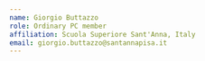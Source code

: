 ```yaml
---
name: Giorgio Buttazzo 
role: Ordinary PC member 
affiliation: Scuola Superiore Sant'Anna, Italy
email: giorgio.buttazzo@santannapisa.it 
---
```

